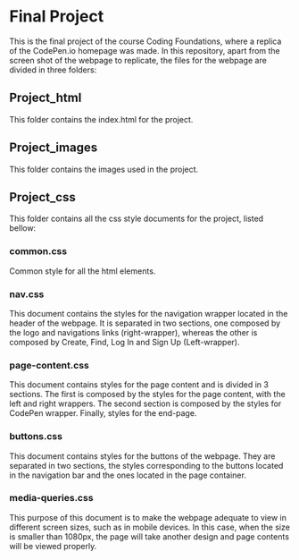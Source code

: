 

# Final Project
This is the final project of the course Coding Foundations, where a replica of the CodePen.io homepage was made. In this repository, apart from the screen shot of the webpage to replicate, the files for the webpage are divided in three folders:

## Project_html
This folder contains the index.html for the project.

## Project_images
This folder contains the images used in the project.

## Project_css
This folder contains all the css style documents for the project, listed bellow:

### common.css
Common style for all the html elements.
### nav.css
This document contains the styles for the navigation wrapper located in the header of the webpage. It is separated in two sections, one composed by the logo and navigations links (right-wrapper), whereas the other is composed by Create, Find, Log In and Sign Up (Left-wrapper).
### page-content.css
This document contains styles for the page content and is divided in 3 sections. The first is composed by the styles for the page content, with the left and right wrappers. The second section is composed by the styles for CodePen wrapper. Finally, styles for the end-page.
### buttons.css
This document contains styles for the buttons of the webpage. They are separated in two sections, the styles corresponding to the buttons located in the navigation bar and the ones located in the page container. 
### media-queries.css
This purpose of this document is to make the webpage adequate to view in different screen sizes, such as in mobile devices. In this case, when the size is smaller than 1080px, the page will take another design and page contents will be viewed properly.


